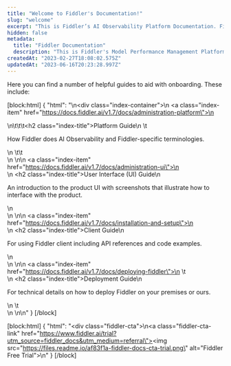```yaml
---
title: "Welcome to Fiddler's Documentation!"
slug: "welcome"
excerpt: "This is Fiddler’s AI Observability Platform Documentation. Fiddler is a pioneer in AI Observability for responsible AI. Data Science, MLOps, and LOB teams use Fiddler to monitor, explain, analyze, and improve ML models, generative AI models, and AI applications."
hidden: false
metadata: 
  title: "Fiddler Documentation"
  description: "This is Fiddler's Model Performance Management Platform Documentation. Fiddler is a pioneer in enterprise Model Performance Management. Data Science, MLOps, and business teams use Fiddler to monitor, explain, analyze, and improve their models and build trust into AI."
createdAt: "2023-02-27T18:08:02.575Z"
updatedAt: "2023-06-16T20:23:28.997Z"
---
```

Here you can find a number of helpful guides to aid with onboarding. These include:

[block:html]
{
  "html": "<style>\n  .index-container {\n      display: grid;\n      grid: auto / 50% 50%;\n      grid-gap: 20px;\n      max-width: 97.5%;\n  }\n  .index-container .index-item {\n    padding: 20px;\n    border: 1px solid #CCCCCC;\n    border-radius: 5px;\n    grid-gap: 15px;\n    \n}\n.index-item{\n  text-decoration: none !important;\n  color: #000000;\n }\n.index-item:hover{\n  color: #000000;\n  border-color: #1A5EF3;\n  -webkit-box-shadow: 0 2px 4px rgb(0 0 0 / 10%);\n  -moz-box-shadown: 0 2px 4px rgb(0 0 0 / 10%);\n  box-shadow: 0 2px 4px rgb(0 0 0 / 10%);\n } \n  \n.index-title {\n    font-size: 20px !important;\n    color: #111111;\n    margin-top: 0px !important;\n    margin-bottom: 20px;\n}\n@media only screen and (max-width: 420px){\n  .index-container {\n    grid: auto / 100%;\n  }\n}\n  </style>\n<div class=\"index-container\">\n  <a class=\"index-item\" href=\"https://docs.fiddler.ai/v1.7/docs/administration-platform\">\n    <div>\n\t\t\t<h2 class=\"index-title\">Platform Guide</h2>\n    \t<p>How Fiddler does AI Observability and Fiddler-specific terminologies.</p>\n \t\t</div>\n  </a>\n\n  <a class=\"index-item\" href=\"https://docs.fiddler.ai/v1.7/docs/administration-ui\">\n    <div>\n      <h2 class=\"index-title\">User Interface (UI) Guide</h2>\n      <p>An introduction to the product UI with screenshots that illustrate how to interface with the product.</p>\n    </div>\n  </a>\n\n  <a class=\"index-item\" href=\"https://docs.fiddler.ai/v1.7/docs/installation-and-setup\">\n    <div>\n      <h2 class=\"index-title\">Client Guide</h2>\n      <p>For using Fiddler client including API references and code examples.</p>\n    </div>\n  </a>\n\n  <a class=\"index-item\" href=\"https://docs.fiddler.ai/v1.7/docs/deploying-fiddler\">\n  \t<div>\n      <h2 class=\"index-title\">Deployment Guide</h2>\n      <p>For technical details on how to deploy Fiddler on your premises or ours.</p>\n  \t</div>\n  </a>\n</div>\n"
}
[/block]

[block:html]
{
  "html": "<div class=\"fiddler-cta\">\n<a class=\"fiddler-cta-link\" href=\"https://www.fiddler.ai/trial?utm_source=fiddler_docs&utm_medium=referral\"><img src=\"https://files.readme.io/af83f1a-fiddler-docs-cta-trial.png\" alt=\"Fiddler Free Trial\"></a>\n</div>"
}
[/block]